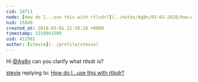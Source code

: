 ```yaml
---
cid: 18711
node: [How do I...use this with rtlsdr?](../notes/Ag8n/03-01-2018/how-do-i-use-this-with-rtlsdr)
nid: 15849
created_at: 2018-03-01 21:58:29 +0000
timestamp: 1519941509
uid: 422561
author: [stevie](../profile/stevie)
---
```


Hi [@Ag8n](/profile/Ag8n) can you clarify what rtlsdr is? 

[stevie](../profile/stevie) replying to: [How do I...use this with rtlsdr?](../notes/Ag8n/03-01-2018/how-do-i-use-this-with-rtlsdr)

